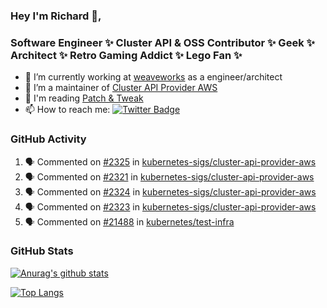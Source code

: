 ### Hey I'm Richard 👋, 

<h3 align="left">Software Engineer ✨ Cluster API & OSS Contributor ✨ Geek ✨ Architect ✨ Retro Gaming Addict ✨ Lego Fan ✨</h3>

- 🔭 I’m currently working at [weaveworks](https://github.com/weaveworks) as a engineer/architect
- 👯 I’m a maintainer of [Cluster API Provider AWS](https://github.com/kubernetes-sigs/cluster-api-provider-aws)
- 💬 I'm reading [Patch & Tweak](https://bjooks.com/products/patch-tweak-exploring-modular-synthesis)
- 📫 How to reach me: [![Twitter Badge](https://img.shields.io/badge/-@fruit_case-00acee?style=flat&logo=Twitter&logoColor=white)](https://twitter.com/intent/follow?screen_name=fruit_case "Follow on Twitter")

### GitHub Activity 

<!--START_SECTION:activity-->
1. 🗣 Commented on [#2325](https://github.com/kubernetes-sigs/cluster-api-provider-aws/issues/2325) in [kubernetes-sigs/cluster-api-provider-aws](https://github.com/kubernetes-sigs/cluster-api-provider-aws)
2. 🗣 Commented on [#2321](https://github.com/kubernetes-sigs/cluster-api-provider-aws/issues/2321) in [kubernetes-sigs/cluster-api-provider-aws](https://github.com/kubernetes-sigs/cluster-api-provider-aws)
3. 🗣 Commented on [#2324](https://github.com/kubernetes-sigs/cluster-api-provider-aws/issues/2324) in [kubernetes-sigs/cluster-api-provider-aws](https://github.com/kubernetes-sigs/cluster-api-provider-aws)
4. 🗣 Commented on [#2323](https://github.com/kubernetes-sigs/cluster-api-provider-aws/issues/2323) in [kubernetes-sigs/cluster-api-provider-aws](https://github.com/kubernetes-sigs/cluster-api-provider-aws)
5. 🗣 Commented on [#21488](https://github.com/kubernetes/test-infra/issues/21488) in [kubernetes/test-infra](https://github.com/kubernetes/test-infra)
<!--END_SECTION:activity-->

### GitHub Stats

[![Anurag's github stats](https://github-readme-stats.vercel.app/api?username=richardcase&count_private=true&show_icons=true)](https://github.com/anuraghazra/github-readme-stats)

[![Top Langs](https://github-readme-stats.vercel.app/api/top-langs/?username=richardcase&hide=html&layout=compact)](https://github.com/anuraghazra/github-readme-stats)
